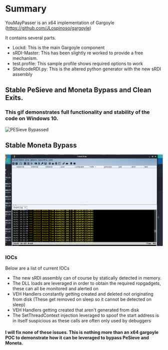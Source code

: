 # Summary
YouMayPasser is an x64 implementation of Gargoyle (https://github.com/JLospinoso/gargoyle)

It contains several parts.

- Lockd: This is the main Gargoyle component
- sRDI-Master: This has been slightly re worked to provide a free mechanism.
- test.profile: This sample profile shows required options to work
- ShellcodeRDI.py: This is the altered python generator with the new sRDI assembly

## Stable PeSieve and Moneta Bypass and Clean Exits.
### This gif demonstrates full functionality and stability of the code on Windows 10.
![PESieve Bypassed](images/Stable.gif?raw=true "PE Sieve Bypass")

## Stable Moneta Bypass
![Moneta Bypassed](images/Moneta.gif?raw=true "Moneta Bypass")

### IOCs
Below are a list of current IOCs

- The new sRDI assembly can of course by statically detected in memory.
- The DLL loads are leveraged in order to obtain the required ropgadgets, these can all be monitored and alerted on
- VEH Handlers constantly getting created and deleted not originating from disk (These get removed on sleep so it cannot be detected on sleep)
- VEH Handlers getting created that aren't generated from disk
- The SetThreadContext injection leveraged to spoof the start address is in itself suspicious as these calls are often only used by debuggers

#### I will fix none of these issues.  This is nothing more than an x64 gargoyle POC to demonstrate how it can be leveraged to bypass PeSieve and Moneta.
